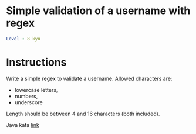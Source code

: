 # Simple validation of a username with regex

```yaml
Level : 8 kyu
```

# Instructions
Write a simple regex to validate a username. Allowed characters are:

- lowercase letters,
- numbers,
- underscore

Length should be between 4 and 16 characters (both included).

Java kata [link](https://www.codewars.com/kata/56a3f08aa9a6cc9b75000023/train/java)